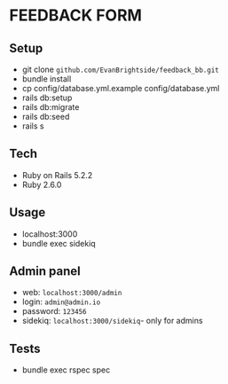 # FEEDBACK FORM

## Setup
* git clone `github.com/EvanBrightside/feedback_bb.git`
* bundle install
* cp config/database.yml.example config/database.yml
* rails db:setup
* rails db:migrate
* rails db:seed
* rails s

## Tech
* Ruby on Rails 5.2.2
* Ruby 2.6.0

## Usage
* localhost:3000
* bundle exec sidekiq

## Admin panel
* web: `localhost:3000/admin`
* login: `admin@admin.io`
* password: `123456`
* sidekiq: `localhost:3000/sidekiq`- only for admins

## Tests
* bundle exec rspec spec
